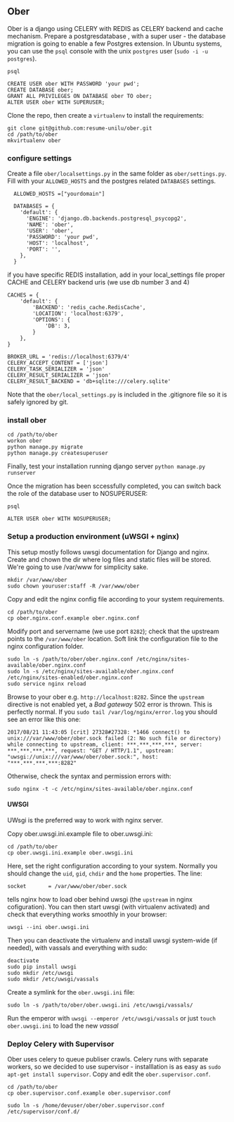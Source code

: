 ## Ober

Ober is a django using CELERY with REDIS as CELERY backend and cache mechanism.
Prepare a postgresdatabase , with a super user - the database migration is going to enable a few Postgres extension. 
In Ubuntu systems, you can use the `psql` console with the unix `postgres` user (`sudo -i -u postgres`).

```
psql

CREATE USER ober WITH PASSWORD 'your pwd';
CREATE DATABASE ober;
GRANT ALL PRIVILEGES ON DATABASE ober TO ober;
ALTER USER ober WITH SUPERUSER;
```

Clone the repo, then create a `virtualenv` to install the requirements:
```
git clone git@github.com:resume-unilu/ober.git
cd /path/to/ober
mkvirtualenv ober
```

### configure settings
Create a file `ober/localsettings.py` in the same folder as `ober/settings.py`. Fill with your `ALLOWED_HOSTS` and the postgres related `DATABASES` settings.

```
  ALLOWED_HOSTS =["yourdomain"]

  DATABASES = {
    'default': {
      'ENGINE': 'django.db.backends.postgresql_psycopg2',
      'NAME': 'ober',
      'USER': 'ober',
      'PASSWORD': 'your pwd',
      'HOST': 'localhost',
      'PORT': '',
    },
  }
```

if you have specific REDIS installation, add in your local_settings file proper CACHE and CELERY backend uris (we use db number 3 and 4)

```
CACHES = {
    'default': {
        'BACKEND': 'redis_cache.RedisCache',
        'LOCATION': 'localhost:6379',
        'OPTIONS': {
            'DB': 3,
        }
    },
}

BROKER_URL = 'redis://localhost:6379/4'
CELERY_ACCEPT_CONTENT = ['json']
CELERY_TASK_SERIALIZER = 'json'
CELERY_RESULT_SERIALIZER = 'json'
CELERY_RESULT_BACKEND = 'db+sqlite:///celery.sqlite'
```

Note that the `ober/local_settings.py` is included in the .gitignore file so it is safely ignored by git.

### install ober

```
cd /path/to/ober
workon ober
python manage.py migrate
python manage.py createsuperuser
```

Finally, test your installation running django server `python manage.py runserver`

Once the migration has been sccessfully completed, you can switch back the role of the database user to NOSUPERUSER:

```
psql

ALTER USER ober WITH NOSUPERUSER;
```


### Setup a production environment (uWSGI + nginx)
This setup mostly follows uwsgi documentation for Django and nginx.
Create and chown the dir where log files and static files will be stored.
We're going to use /var/www for simplicity sake.

```
mkdir /var/www/ober
sudo chown youruser:staff -R /var/www/ober 
```

Copy and edit the nginx config file according to your system requirements.
```
cd /path/to/ober
cp ober.nginx.conf.example ober.nginx.conf
```

Modify port and servername (we use port `8282`); check that the upstream points to the `/var/www/ober` location.
Soft link the configuration file to the nginx configuration folder. 


```
sudo ln -s /path/to/ober/ober.nginx.conf /etc/nginx/sites-available/ober.nginx.conf
sudo ln -s /etc/nginx/sites-available/ober.nginx.conf /etc/nginx/sites-enabled/ober.nginx.conf
sudo service nginx reload
```

Browse to your ober e.g. `http://localhost:8282`. Since the `upstream` directive is not enabled yet, a *Bad gateway* 502 error is thrown. This is perfectly normal. If you `sudo tail /var/log/nginx/error.log` you should see an error like this one:

```
2017/08/21 11:43:05 [crit] 27328#27328: *1466 connect() to unix:///var/www/ober/ober.sock failed (2: No such file or directory) while connecting to upstream, client: ***.***.***.***, server: ***.***.***.***, request: "GET / HTTP/1.1", upstream: "uwsgi://unix:///var/www/ober/ober.sock:", host: "***.***.***.***:8282"
```

Otherwise, check the syntax and permission errors with:

```
sudo nginx -t -c /etc/nginx/sites-available/ober.nginx.conf
```

#### UWSGI
UWsgi is the preferred way to work with nginx server.

Copy ober.uwsgi.ini.example file to ober.uwsgi.ini:
```
cd /path/to/ober
cp ober.uwsgi.ini.example ober.uwsgi.ini
```
Here, set the right configuration according to your system. Normally you should change the `uid`, `gid`, `chdir` and the `home` properties. The line:

```
socket       = /var/www/ober/ober.sock 
```

tells nginx how to load ober behind uwsgi (the `upstream` in nginx cofiguration).
You can then start uwsgi (with virtualenv activated) and check that everything works smoothly in your browser:

```
uwsgi --ini ober.uwsgi.ini
```

Then you can deactivate the virtualenv and install uwsgi system-wide (if needed), with vassals and everything with sudo:

```
deactivate
sudo pip install uwsgi
sudo mkdir /etc/uwsgi
sudo mkdir /etc/uwsgi/vassals
```

Create a symlink for the `ober.uwsgi.ini` file:

```
sudo ln -s /path/to/ober/ober.uwsgi.ini /etc/uwsgi/vassals/
```

Run the emperor with `uwsgi --emperor /etc/uwsgi/vassals` or just `touch ober.uwsgi.ini` to load the new *vassal*



### Deploy Celery with Supervisor

Ober uses celery to queue publiser crawls. Celery runs with separate workers, so we decided to use supervisor - installlation is as easy as `sudo apt-get install supervisor`. 
Copy and edit the `ober.supervisor.conf`.

```
cd /path/to/ober
cp ober.supervisor.conf.example ober.supervisor.conf

sudo ln -s /home/devuser/ober/ober.supervisor.conf /etc/supervisor/conf.d/
```
